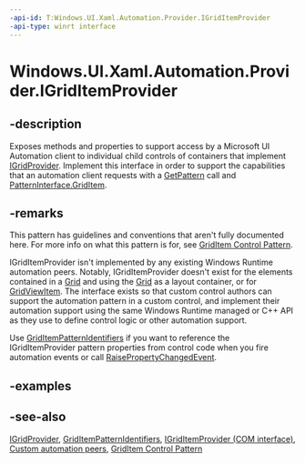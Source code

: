 ```yaml
---
-api-id: T:Windows.UI.Xaml.Automation.Provider.IGridItemProvider
-api-type: winrt interface
---
```


<!-- Interface syntax.
public interface IGridItemProvider : 
-->

# Windows.UI.Xaml.Automation.Provider.IGridItemProvider

## -description
Exposes methods and properties to support access by a Microsoft UI Automation client to individual child controls of containers that implement [IGridProvider](igridprovider.md). Implement this interface in order to support the capabilities that an automation client requests with a [GetPattern](../windows.ui.xaml.automation.peers/automationpeer_getpattern_2046576749.md) call and [PatternInterface.GridItem](../windows.ui.xaml.automation.peers/patterninterface.md).



## -remarks
This pattern has guidelines and conventions that aren't fully documented here. For more info on what this pattern is for, see [GridItem Control Pattern](/windows/desktop/WinAuto/uiauto-implementinggriditem).

IGridItemProvider isn't implemented by any existing Windows Runtime automation peers. Notably, IGridItemProvider doesn't exist for the elements contained in a [Grid](../windows.ui.xaml.controls/grid.md) and using the [Grid](../windows.ui.xaml.controls/grid.md) as a layout container, or for [GridViewItem](../windows.ui.xaml.controls/gridviewitem.md). The interface exists so that custom control authors can support the automation pattern in a custom control, and implement their automation support using the same Windows Runtime managed or C++ API as they use to define control logic or other automation support.

Use [GridItemPatternIdentifiers](../windows.ui.xaml.automation/griditempatternidentifiers.md) if you want to reference the IGridItemProvider pattern properties from control code when you fire automation events or call [RaisePropertyChangedEvent](../windows.ui.xaml.automation.peers/automationpeer_raisepropertychangedevent_715050195.md).

## -examples

## -see-also
[IGridProvider](igridprovider.md), [GridItemPatternIdentifiers](../windows.ui.xaml.automation/griditempatternidentifiers.md), [IGridItemProvider (COM interface)](/windows/desktop/api/uiautomationcore/nn-uiautomationcore-igriditemprovider), [Custom automation peers](/windows/uwp/accessibility/custom-automation-peers), [GridItem Control Pattern](/windows/desktop/WinAuto/uiauto-implementinggriditem)
